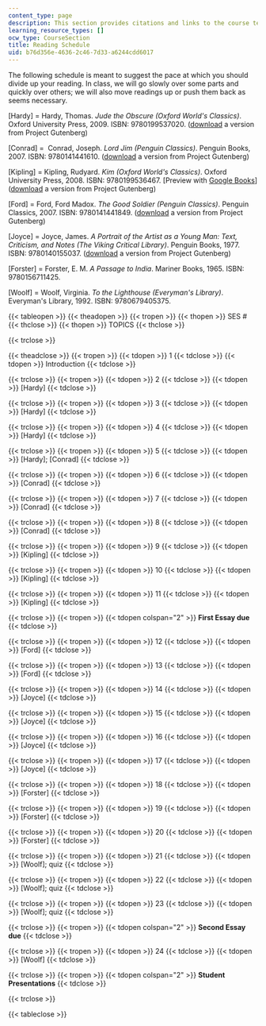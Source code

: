 ```yaml
---
content_type: page
description: This section provides citations and links to the course textbooks.
learning_resource_types: []
ocw_type: CourseSection
title: Reading Schedule
uid: b76d356e-4636-2c46-7d33-a6244cdd6017
---
```


The following schedule is meant to suggest the pace at which you should divide up your reading. In class, we will go slowly over some parts and quickly over others; we will also move readings up or push them back as seems necessary.

\[Hardy\] = Hardy, Thomas. _Jude the Obscure (Oxford World's Classics)_. Oxford University Press, 2009. ISBN: 9780199537020. ([download](http://www.gutenberg.org/files/153/153-h/153-h.htm) a version from Project Gutenberg)

\[Conrad\] =  Conrad, Joseph. _Lord Jim (Penguin Classics)_. Penguin Books, 2007. ISBN: 9780141441610. ([download](http://www.gutenberg.org/files/5658/5658-h/5658-h.htm) a version from Project Gutenberg)

\[Kipling\] = Kipling, Rudyard. _Kim (Oxford World's Classics)_. Oxford University Press, 2008. ISBN: 9780199536467. \[Preview with [Google Books](http://books.google.com/books?id=Jn8BzInDRkkC&pg=PAfrontcover)\] ([download](http://www.gutenberg.org/files/2226/2226-h/2226-h.htm) a version from Project Gutenberg)

\[Ford\] = Ford, Ford Madox. _The Good Soldier (Penguin Classics)_. Penguin Classics, 2007. ISBN: 9780141441849. ([download](http://www.gutenberg.org/files/2775/2775-h/2775-h.htm) a version from Project Gutenberg)

\[Joyce\] = Joyce, James. _A Portrait of the Artist as a Young Man: Text, Criticism, and Notes (The Viking Critical Library)_. Penguin Books, 1977. ISBN: 9780140155037. ([download](http://www.gutenberg.org/files/4217/4217-h/4217-h.htm) a version from Project Gutenberg)

\[Forster\] = Forster, E. M. _A Passage to India_. Mariner Books, 1965. ISBN: 9780156711425.

\[Woolf\] = Woolf, Virginia. _To the Lighthouse (Everyman's Library)_. Everyman's Library, 1992. ISBN: 9780679405375.

{{< tableopen >}}
{{< theadopen >}}
{{< tropen >}}
{{< thopen >}}
SES #
{{< thclose >}}
{{< thopen >}}
TOPICS
{{< thclose >}}

{{< trclose >}}

{{< theadclose >}}
{{< tropen >}}
{{< tdopen >}}
1
{{< tdclose >}}
{{< tdopen >}}
Introduction
{{< tdclose >}}

{{< trclose >}}
{{< tropen >}}
{{< tdopen >}}
2
{{< tdclose >}}
{{< tdopen >}}
\[Hardy\]
{{< tdclose >}}

{{< trclose >}}
{{< tropen >}}
{{< tdopen >}}
3
{{< tdclose >}}
{{< tdopen >}}
\[Hardy\]
{{< tdclose >}}

{{< trclose >}}
{{< tropen >}}
{{< tdopen >}}
4
{{< tdclose >}}
{{< tdopen >}}
\[Hardy\]
{{< tdclose >}}

{{< trclose >}}
{{< tropen >}}
{{< tdopen >}}
5
{{< tdclose >}}
{{< tdopen >}}
\[Hardy\]; \[Conrad\]
{{< tdclose >}}

{{< trclose >}}
{{< tropen >}}
{{< tdopen >}}
6
{{< tdclose >}}
{{< tdopen >}}
\[Conrad\]
{{< tdclose >}}

{{< trclose >}}
{{< tropen >}}
{{< tdopen >}}
7
{{< tdclose >}}
{{< tdopen >}}
\[Conrad\]
{{< tdclose >}}

{{< trclose >}}
{{< tropen >}}
{{< tdopen >}}
8
{{< tdclose >}}
{{< tdopen >}}
\[Conrad\]
{{< tdclose >}}

{{< trclose >}}
{{< tropen >}}
{{< tdopen >}}
9
{{< tdclose >}}
{{< tdopen >}}
\[Kipling\]
{{< tdclose >}}

{{< trclose >}}
{{< tropen >}}
{{< tdopen >}}
10
{{< tdclose >}}
{{< tdopen >}}
\[Kipling\]
{{< tdclose >}}

{{< trclose >}}
{{< tropen >}}
{{< tdopen >}}
11
{{< tdclose >}}
{{< tdopen >}}
\[Kipling\]
{{< tdclose >}}

{{< trclose >}}
{{< tropen >}}
{{< tdopen colspan="2" >}}
**First Essay due**
{{< tdclose >}}

{{< trclose >}}
{{< tropen >}}
{{< tdopen >}}
12
{{< tdclose >}}
{{< tdopen >}}
\[Ford\]
{{< tdclose >}}

{{< trclose >}}
{{< tropen >}}
{{< tdopen >}}
13
{{< tdclose >}}
{{< tdopen >}}
\[Ford\]
{{< tdclose >}}

{{< trclose >}}
{{< tropen >}}
{{< tdopen >}}
14
{{< tdclose >}}
{{< tdopen >}}
\[Joyce\]
{{< tdclose >}}

{{< trclose >}}
{{< tropen >}}
{{< tdopen >}}
15
{{< tdclose >}}
{{< tdopen >}}
\[Joyce\]
{{< tdclose >}}

{{< trclose >}}
{{< tropen >}}
{{< tdopen >}}
16
{{< tdclose >}}
{{< tdopen >}}
\[Joyce\]
{{< tdclose >}}

{{< trclose >}}
{{< tropen >}}
{{< tdopen >}}
17
{{< tdclose >}}
{{< tdopen >}}
\[Joyce\]
{{< tdclose >}}

{{< trclose >}}
{{< tropen >}}
{{< tdopen >}}
18
{{< tdclose >}}
{{< tdopen >}}
\[Forster\]
{{< tdclose >}}

{{< trclose >}}
{{< tropen >}}
{{< tdopen >}}
19
{{< tdclose >}}
{{< tdopen >}}
\[Forster\]
{{< tdclose >}}

{{< trclose >}}
{{< tropen >}}
{{< tdopen >}}
20
{{< tdclose >}}
{{< tdopen >}}
\[Forster\]
{{< tdclose >}}

{{< trclose >}}
{{< tropen >}}
{{< tdopen >}}
21
{{< tdclose >}}
{{< tdopen >}}
\[Woolf\]; quiz
{{< tdclose >}}

{{< trclose >}}
{{< tropen >}}
{{< tdopen >}}
22
{{< tdclose >}}
{{< tdopen >}}
\[Woolf\]; quiz
{{< tdclose >}}

{{< trclose >}}
{{< tropen >}}
{{< tdopen >}}
23
{{< tdclose >}}
{{< tdopen >}}
\[Woolf\]; quiz
{{< tdclose >}}

{{< trclose >}}
{{< tropen >}}
{{< tdopen colspan="2" >}}
**Second Essay due**
{{< tdclose >}}

{{< trclose >}}
{{< tropen >}}
{{< tdopen >}}
24
{{< tdclose >}}
{{< tdopen >}}
\[Woolf\]
{{< tdclose >}}

{{< trclose >}}
{{< tropen >}}
{{< tdopen colspan="2" >}}
**Student Presentations**
{{< tdclose >}}

{{< trclose >}}

{{< tableclose >}}